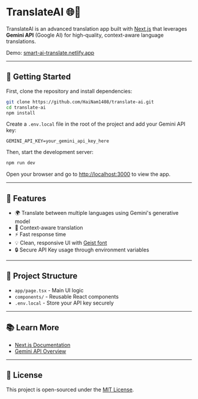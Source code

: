 # TranslateAI 🌐🤖

TranslateAI is an advanced translation app built with [Next.js](https://nextjs.org) that leverages **Gemini API** (Google AI) for high-quality, context-aware language translations.

Demo: [smart-ai-translate.netlify.app](smart-ai-translate.netlify.app)

---

## 🚀 Getting Started

First, clone the repository and install dependencies:

```bash
git clone https://github.com/HaiNam1408/translate-ai.git
cd translate-ai
npm install
```

Create a `.env.local` file in the root of the project and add your Gemini API key:

```
GEMINI_API_KEY=your_gemini_api_key_here
```

Then, start the development server:

```bash
npm run dev
```

Open your browser and go to [http://localhost:3000](http://localhost:3000) to view the app.

---

## 🧠 Features

* 🌍 Translate between multiple languages using Gemini's generative model
* 🧠 Context-aware translation
* ⚡ Fast response time
* 💡 Clean, responsive UI with [Geist font](https://vercel.com/font)
* 🔒 Secure API Key usage through environment variables

---

## 🔧 Project Structure

* `app/page.tsx` - Main UI logic
* `components/` - Reusable React components
* `.env.local` - Store your API key securely

---

## 📚 Learn More

* [Next.js Documentation](https://nextjs.org/docs)
* [Gemini API Overview](https://ai.google.dev)

---

## 📄 License

This project is open-sourced under the [MIT License](LICENSE).
